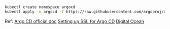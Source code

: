 ```bash

kubectl create namespace argocd
kubectl apply -n argocd -f https://raw.githubusercontent.com/argoproj/argo-cd/stable/manifests/install.yaml
```

Ref:
[Argo CD official doc](https://argo-cd.readthedocs.io/en/stable/getting_started/)
[Setting up SSL for Argo CD](https://argo-cd.readthedocs.io/en/stable/operator-manual/ingress/)
[Digital Ocean](https://www.digitalocean.com/community/tutorials/how-to-deploy-to-kubernetes-using-argo-cd-and-gitops)
